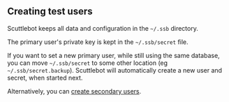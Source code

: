 ## Creating test users

Scuttlebot keeps all data and configuration in the `~/.ssb` directory.

The primary user's private key is kept in the `~/.ssb/secret` file.

If you want to set a new primary user, while still using the same database, you can move `~/.ssb/secret` to some other location (eg `~/.ssb/secret.backup`).
Scuttlebot will automatically create a new user and secret, when started next.

Alternatively, you can [create secondary users](/docs/social/create-new-users.html).